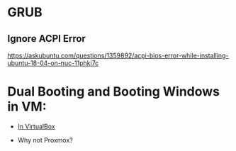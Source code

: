 # GRUB
## Ignore ACPI Error
https://askubuntu.com/questions/1359892/acpi-bios-error-while-installing-ubuntu-18-04-on-nuc-11phki7c

# Dual Booting and Booting Windows in VM:

- [In VirtualBox](https://joeeey.com/blog/virtualbox-raw-disk-access-booting/)

- Why not Proxmox?
